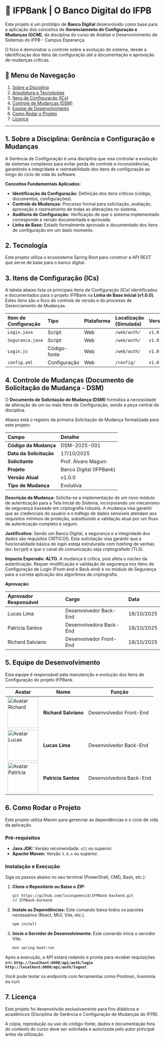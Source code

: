# 🏦 IFPBank | O Banco Digital do IFPB

Este projeto é um protótipo de **Banco Digital** desenvolvido como base para a aplicação dos conceitos de **Gerenciamento de Configuração e Mudanças (GCM)**, da disciplina do curso de Análise e Desenvolvimento de Sistemas do IFPB - Campus Esperança.

O foco é demonstrar o controle sobre a evolução do sistema, desde a identificação dos itens de configuração até a documentação e aprovação de mudanças críticas.

## 🧭 Menu de Navegação

1.  [Sobre a Disciplina](#1-sobre-a-disciplina-gerência-e-configuração-e-mudanças)
2.  [Arquitetura e Tecnologias](#2-arquitetura-e-tecnologias)
3.  [Itens de Configuração (ICs)](#3-itens-de-configuração-ics)
4.  [Controle de Mudanças (DSM)](#4-controle-de-mudanças-documento-de-solicitação-de-mudança---dsm)
5.  [Equipe de Desenvolvimento](#5-equipe-de-desenvolvimento)
6.  [Como Rodar o Projeto](#6-como-rodar-o-projeto)
7.  [Licença](#7-licença)

-----

## 1\. Sobre a Disciplina: Gerência e Configuração e Mudanças

A Gerência de Configuração é uma disciplina que visa controlar a evolução de sistemas complexos para evitar perda de controle e inconsistências, garantindo a integridade e rastreabilidade dos itens de configuração ao longo do ciclo de vida do software.

**Conceitos Fundamentais Aplicados:**

* **Identificação da Configuração:** Definição dos itens críticos (código, documentos, configurações).
* **Controle de Mudanças:** Processo formal para solicitação, avaliação, aprovação e rastreamento de todas as alterações no sistema.
* **Auditoria de Configuração:** Verificação de que o sistema implementado corresponde à versão documentada e aprovada.
* **Linha de Base:** Estado formalmente aprovado e documentado dos itens de configuração em um dado momento.

## 2\. Tecnologia

Este projeto utiliza o ecossistema Spring Boot para construir a API REST que serve de base para o banco digital.
## 3\. Itens de Configuração (ICs)

A tabela abaixo lista os principais Itens de Configuração (ICs) identificados e documentados para o projeto IFPBank na **Linha de Base inicial (v1.0.0)**. Estes itens são o foco do controle de versão e do processo de Gerenciamento de Mudanças.

| Item de Configuração | Tipo | Plataforma | Localização (Simulada) | Versão | Responsável | Dependências |
| :--- | :--- | :--- | :--- | :--- | :--- | :--- |
| `Login.java` | Script | Web | `/web/auth/` | `v1.0.0` | Lucas | `Seguranca.java` |
| `Seguranca.java` | Script | Web | `/web/auth/` | `v1.0.0` | Patrícia | - |
| `Login.js` | Código-fonte | Web | `/web/auth/` | `v1.0.0` | Richard | `Login.css` |
| `config.yml` | Configuração | Web | `/config/` | `v1.0.0` | Todos | - |

## 4\. Controle de Mudanças (Documento de Solicitação de Mudança - DSM)

O **Documento de Solicitação de Mudança (DSM)** formaliza a necessidade de alteração de um ou mais Itens de Configuração, sendo a peça central da disciplina.

Abaixo está o registro da primeira Solicitação de Mudança formalizada para este projeto:

| Campo | Detalhe |
| :--- | :--- |
| **Código da Mudança** | DSM-2025-001 |
| **Data da Solicitação** | 17/10/2025 |
| **Solicitante** | Prof. Álvaro Magum |
| **Projeto** | Banco Digital (IFPBank) |
| **Versão Atual** | v1.0.0 |
| **Tipo de Mudança** | Evolutiva |

**Descrição da Mudança:**
Solicita-se a implementação de um novo módulo de autenticação para a Tela Inicial do Sistema, incorporando um mecanismo de segurança baseado em criptografia robusta. A mudança visa garantir que as credenciais do usuário e o tráfego de dados sensíveis atendam aos requisitos mínimos de proteção, substituindo a validação atual por um fluxo de autenticação completo e seguro.

**Justificativa:**
Sendo um Banco Digital, a segurança e a integridade dos dados são requisitos CRÍTICOS. Esta solicitação visa garantir que a funcionalidade básica de *login* esteja estruturada com *hashing* de senhas (ex: bcrypt) e que o canal de comunicação seja criptografado (TLS).

**Impacto Esperado:**
**ALTO.** A mudança é crítica, pois afeta o núcleo da autenticação. Requer modificação e validação de segurança nos Itens de Configuração de Login (Front-end e Back-end) e no módulo de Segurança para a correta aplicação dos algoritmos de criptografia.

**Aprovação:**

| Aprovador Responsável | Cargo | Data |
| :--- | :--- | :--- |
| Lucas Lima | Desenvolvedor Back-End | 18/10/2025 |
| Patrícia Santos | Desenvolvedora Back-End | 18/10/2025 |
| Richard Salviano | Desenvolvedor Front-End | 18/10/2025 |

## 5\. Equipe de Desenvolvimento

Esta equipe é responsável pela manutenção e evolução dos Itens de Configuração do projeto IFPBank.

<table width="100%"> 
    <thead> 
        <tr> 
            <th>Avatar</th> 
            <th>Nome</th> 
            <th>Função</th> 
        </tr> 
    </thead> 
    <tbody> 
        <tr> 
            <td> <img src="https://avatars.githubusercontent.com/u/40415279?v=4" width="100px;" alt="Avatar Richard"/> </td> 
            <td><strong>Richard Salviano</strong></td> 
            <td>Desenvolvedor Front-End</td> 
        </tr> 
        <tr> 
            <td> <img src="https://avatars.githubusercontent.com/u/62152683?v=4" width="100px;" alt="Avatar Lucas"/> </td> 
            <td><strong>Lucas Lima</strong></td> 
            <td>Desenvolvedor Back-End</td> 
        </tr> 
        <tr> 
            <td> <img src="https://avatars.githubusercontent.com/u/54537516?v=4" width="100px;" alt="Avatar Patrícia"/> </td> 
            <td><strong>Patrícia Santos</strong></td> 
            <td>Desenvolvedora Back-End</td> </tr> </tbody> 
</table>

## 6\. Como Rodar o Projeto

Este projeto utiliza Maven para gerenciar as dependências e o ciclo de vida da aplicação.
### Pré-requisitos

 
* **Java JDK:** Versão recomendada: `v21` ou superior.
* **Apache Maven:** Versão `3.8.x` ou superior.

### Instalação e Execução

Siga os passos abaixo no seu terminal (PowerShell, CMD, Bash, etc.):

1.  **Clone o Repositório ou Baixe o ZIP:**
    ```bash
    git https://github.com/lucasgomes14/IFPBank-backend.git
    cd IFPBank-backend
    ```
2.  **Instale as Dependências:**
    Este comando baixa todos os pacotes necessários (React, MUI, Vite, etc.).
    ```bash
    npm install
    ```
3.  **Inicie o Servidor de Desenvolvimento:**
    Este comando inicia o servidor Vite.
    ```bash
    mvn spring-boot:run
    ```

Após a execução, a API estará rodando e pronta para receber requisições em:
**`http://localhost:8080/api/auth/login`**
**`http://localhost:8080/api/auth/logout`**

Você pode testar os endpoints com ferramentas como Postman, Insomnia ou curl.

## 7\. Licença

Este projeto foi desenvolvido exclusivamente para fins didáticos e acadêmicos (Disciplina de Gerência e Configuração de Mudanças do IFPB).

A cópia, reprodução ou uso do código-fonte, dados e documentação fora do contexto do curso deve ser solicitada e autorizada pelo autor principal antes da utilização.